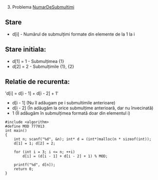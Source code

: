 03. Problema [NumarDeSubmultimi](https://www.pbinfo.ro/probleme/3213/numardesubmultimi)

## Stare
- d[i] - Numărul de submulțimi formate din elemente de la 1 la i

## Stare initiala: 
- d[1] = 1 - Submulțimea {1}
- d[2] = 2 - Submulțimile {1}, {2}

## Relatie de recurenta: 
'd[i] = d[i - 1] + d[i - 2] + 1'

- d[i - 1] (Nu îl adăugam pe i submultimile anterioare)
- d[i - 2] (În adăugăm la orice submulțime anterioară, dar nu învecinată)
- 1 (Îl adăugăm în submulțimea formată doar din elementul i)

```
#include <algorithm>
#define MOD 777013
int main()
{
	int n; scanf("%d", &n); int* d = (int*)malloc(n * sizeof(int));
	d[1] = 1; d[2] = 2;
	
	for (int i = 3; i <= n; ++i)
		d[i] = (d[i - 1] + d[i - 2] + 1) % MOD;
	
	printf("%d", d[n]);
	return 0;
}
```